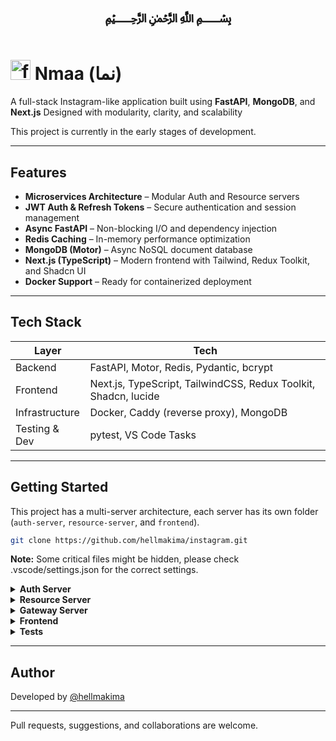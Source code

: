 <h1 align="center">﷽</h1>

# <img src="https://github.com/Hellmakima/instagram/raw/main/frontend/public/favicon.ico" alt="favicon" width="32" height="32"> Nmaa (نما)

A full-stack Instagram-like application built using **FastAPI**, **MongoDB**, and **Next.js**
Designed with modularity, clarity, and scalability

This project is currently in the early stages of development.

---

## Features

- **Microservices Architecture** – Modular Auth and Resource servers
- **JWT Auth & Refresh Tokens** – Secure authentication and session management
- **Async FastAPI** – Non-blocking I/O and dependency injection
- **Redis Caching** – In-memory performance optimization
- **MongoDB (Motor)** – Async NoSQL document database
- **Next.js (TypeScript)** – Modern frontend with Tailwind, Redux Toolkit, and Shadcn UI
- **Docker Support** – Ready for containerized deployment

---

## Tech Stack

| Layer          | Tech                                                            |
| -------------- | --------------------------------------------------------------- |
| Backend        | FastAPI, Motor, Redis, Pydantic, bcrypt                         |
| Frontend       | Next.js, TypeScript, TailwindCSS, Redux Toolkit, Shadcn, lucide |
| Infrastructure | Docker, Caddy (reverse proxy), MongoDB                          |
| Testing & Dev  | pytest, VS Code Tasks                                           |

---

## Getting Started

This project has a multi-server architecture, each server has its own folder (`auth-server`, `resource-server`, and `frontend`).

```bash
git clone https://github.com/hellmakima/instagram.git
```

**Note:** Some critical files might be hidden, please check .vscode/settings.json for the correct settings.

<details>
  <summary><b>Auth Server</b></summary>

The auth server is responsible for user authentication, password management, and user management.
It uses JWT for authentication and refresh tokens for session management.

**MongoDB**
Database: `instagram_auth`

```bash
cd instagram/auth-server
uv sync --frozen
uv run uvicorn app.main:app --reload --port 5001
```

</details>

<details>
  <summary><b>Resource Server</b></summary>

The resource server handles all media files and their metadata.

**MongoDB**
Database: `instagram_resource`

```bash
cd instagram/resource-server
uv sync --frozen
uv run uvicorn app.main:app --reload --port 5002
```

</details>

<details>
  <summary><b>Gateway Server</b></summary>

This is a reverse proxy that routes all frontend requests to the correct backend server.
Currently implemented with **Caddy**, but will later be replaced by **nginx**.

You can skip this and configure `instagram/frontend/.env` to proxy requests directly, along with setting proper CORS headers in each server’s `main.py`.

**Setup:**

1. Download [Caddy Server](https://caddyserver.com/download)
2. Copy `instagram/utils/caddy.json` to the same folder
3. Run:

   ```bash
   caddy_windows_amd64.exe run
   ```

4. In a new terminal:

   ```bash
   caddy_windows_amd64.exe reload --config caddy.json
   ```

**Hosts Configuration (Windows):**
Edit `C:\Windows\System32\drivers\etc\hosts`:

```
127.0.0.1 nmaa.com
127.0.0.1 auth.nmaa.com
127.0.0.1 resource.nmaa.com
```

</details>

<details>
  <summary><b>Frontend</b></summary>

The frontend is a **Next.js** application.

```bash
cd instagram/frontend
npm i
npm run dev
```

Then visit `nmaa.com` in your browser.

</details>

<details>
  <summary><b>Tests</b></summary>

Each server contains tests in its `test` folder.
Run them using:

```bash
uv run pytest
```

</details>

---

## Author

Developed by [@hellmakima](https://github.com/hellmakima)

---

Pull requests, suggestions, and collaborations are welcome.

